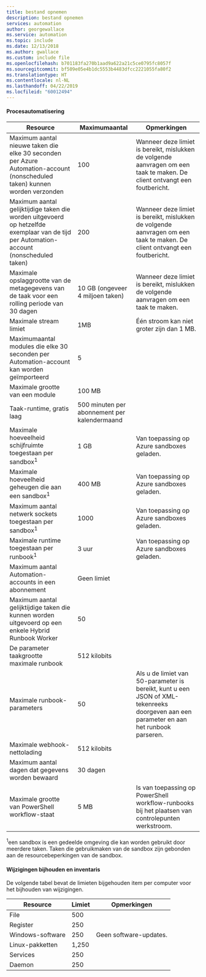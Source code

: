 ```yaml
---
title: bestand opnemen
description: bestand opnemen
services: automation
author: georgewallace
ms.service: automation
ms.topic: include
ms.date: 12/13/2018
ms.author: gwallace
ms.custom: include file
ms.openlocfilehash: b701183fa270b1aad9a622a21c5ce0795fc8057f
ms.sourcegitcommit: bf509e05e4b1dc5553b4483dfcc2221055fa80f2
ms.translationtype: HT
ms.contentlocale: nl-NL
ms.lasthandoff: 04/22/2019
ms.locfileid: "60012494"
---
```

#### <a name="process-automation"></a>Procesautomatisering

| Resource | Maximumaantal |Opmerkingen|
| --- | --- |---|
| Maximum aantal nieuwe taken die elke 30 seconden per Azure Automation-account (nonscheduled taken) kunnen worden verzonden |100 |Wanneer deze limiet is bereikt, mislukken de volgende aanvragen om een taak te maken. De client ontvangt een foutbericht.|
| Maximum aantal gelijktijdige taken die worden uitgevoerd op hetzelfde exemplaar van de tijd per Automation-account (nonscheduled taken) |200 |Wanneer deze limiet is bereikt, mislukken de volgende aanvragen om een taak te maken. De client ontvangt een foutbericht.|
| Maximale opslaggrootte van de metagegevens van de taak voor een rolling periode van 30 dagen | 10 GB (ongeveer 4 miljoen taken)|Wanneer deze limiet is bereikt, mislukken de volgende aanvragen om een taak te maken. |
| Maximale stream limiet|1MB|Één stroom kan niet groter zijn dan 1 MB.|
| Maximumaantal modules die elke 30 seconden per Automation-account kan worden geïmporteerd |5 ||
| Maximale grootte van een module |100 MB ||
| Taak-runtime, gratis laag |500 minuten per abonnement per kalendermaand ||
| Maximale hoeveelheid schijfruimte toegestaan per sandbox<sup>1</sup> |1 GB |Van toepassing op Azure sandboxes geladen.|
| Maximale hoeveelheid geheugen die aan een sandbox<sup>1</sup> |400 MB |Van toepassing op Azure sandboxes geladen.|
| Maximum aantal netwerk sockets toegestaan per sandbox<sup>1</sup> |1000 |Van toepassing op Azure sandboxes geladen.|
| Maximale runtime toegestaan per runbook<sup>1</sup> |3 uur |Van toepassing op Azure sandboxes geladen.|
| Maximum aantal Automation-accounts in een abonnement |Geen limiet ||
|Maximum aantal gelijktijdige taken die kunnen worden uitgevoerd op een enkele Hybrid Runbook Worker|50 ||
| De parameter taakgrootte maximale runbook   | 512 kilobits||
| Maximale runbook-parameters   | 50|Als u de limiet van 50-parameter is bereikt, kunt u een JSON of XML-tekenreeks doorgeven aan een parameter en aan het runbook parseren.|
| Maximale webhook-nettolading |  512 kilobits|
| Maximum aantal dagen dat gegevens worden bewaard|30 dagen|
| Maximale grootte van PowerShell workflow-staat |5 MB| Is van toepassing op PowerShell workflow-runbooks bij het plaatsen van controlepunten werkstroom.|

<sup>1</sup>een sandbox is een gedeelde omgeving die kan worden gebruikt door meerdere taken. Taken die gebruikmaken van de sandbox zijn gebonden aan de resourcebeperkingen van de sandbox.

#### <a name="change-tracking-and-inventory"></a>Wijzigingen bijhouden en inventaris

De volgende tabel bevat de limieten bijgehouden item per computer voor het bijhouden van wijzigingen.

| **Resource** | **Limiet**| **Opmerkingen** |
|---|---|---|
|File|500||
|Register|250||
|Windows-software|250|Geen software-updates.|
|Linux-pakketten|1,250||
|Services|250||
|Daemon|250||
